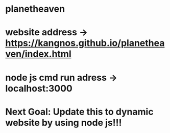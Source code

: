 # planetheaven
# website address -> https://kangnos.github.io/planetheaven/index.html
# node js cmd run adress -> localhost:3000
# Next Goal: Update this to dynamic website by using node js!!!
